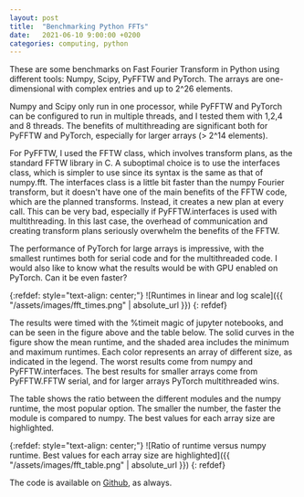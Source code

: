 ```yaml
---
layout: post
title:  "Benchmarking Python FFTs"
date:   2021-06-10 9:00:00 +0200
categories: computing, python
---
```


These are some benchmarks on Fast Fourier Transform in Python using different tools: Numpy, Scipy, PyFFTW and PyTorch. The arrays are one-dimensional with complex entries and up to 2^26 elements.

Numpy and Scipy only run in one processor, while PyFFTW and PyTorch can be configured to run in multiple threads, and I tested them with 1,2,4 and 8 threads. The benefits of multithreading are significant both for PyFFTW and PyTorch, especially for larger arrays (> 2^14 elements).

For PyFFTW, I used the FFTW class, which involves transform plans, as the standard FFTW library in C. A suboptimal choice is to use the interfaces class, which is simpler to use since its syntax is the same as that of numpy.fft. The interfaces class is a little bit faster than the numpy Fourier transform, but it doesn't have one of the main benefits of the FFTW code, which are the planned transforms. Instead, it creates a new plan at every call. This can be very bad, especially if PyFFTW.interfaces is used with multithreading. In this last case, the overhead of communication and creating transform plans seriously overwhelm the benefits of the FFTW.

The performance of PyTorch for large arrays is impressive, with the smallest runtimes both for serial code and for the multithreaded code. I would also like to know what the results would be with GPU enabled on PyTorch. Can it be even faster?

{:refdef: style="text-align: center;"}
![Runtimes in linear and log scale]({{ "/assets/images/fft_times.png" | absolute_url }})
{: refdef}

The results were timed with the %timeit magic of jupyter notebooks, and can be seen in the figure above and the table below. The solid curves in the figure show the mean runtime, and the shaded area includes the minimum and maximum runtimes. Each color represents an array of different size, as indicated in the legend. The worst results come from numpy and PyFFTW.interfaces. The best results for smaller arrays come from PyFFTW.FFTW serial, and for larger arrays PyTorch multithreaded wins.

The table shows the ratio between the different modules and the numpy runtime, the most popular option. The smaller the number, the faster the module is compared to numpy. The best values for each array size are highlighted.

{:refdef: style="text-align: center;"}
![Ratio of runtime versus numpy runtime. Best values for each array size are highlighted]({{ "/assets/images/fft_table.png" | absolute_url }})
{: refdef}

The code is available on [Github][gist], as always.

[gist]: https://gist.github.com/gapolinario/cead51b4cdb56b63664963072bd712f8
